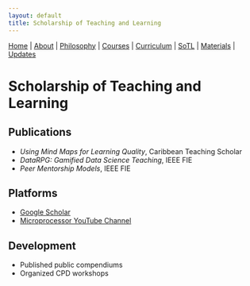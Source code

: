 ```yaml
---
layout: default
title: Scholarship of Teaching and Learning
---
```


<div class="navbar">
  <a href="index.md">Home</a> |
  <a href="about.md">About</a> |
  <a href="philosophy.md">Philosophy</a> |
  <a href="courses.md">Courses</a> |
  <a href="curriculum.md">Curriculum</a> |
  <a href="sotl.md" class="active">SoTL</a> |
  <a href="materials.md">Materials</a> |
  <a href="changelog.md">Updates</a>
</div>


# Scholarship of Teaching and Learning

## Publications
- *Using Mind Maps for Learning Quality*, Caribbean Teaching Scholar
- *DataRPG: Gamified Data Science Teaching*, IEEE FIE
- *Peer Mentorship Models*, IEEE FIE

## Platforms
- [Google Scholar](https://scholar.google.com/citations?user=m_Ouj0IAAAAJ&hl=en)
- [Microprocessor YouTube Channel](https://www.youtube.com/@azimabdool)

## Development
- Published public compendiums
- Organized CPD workshops
